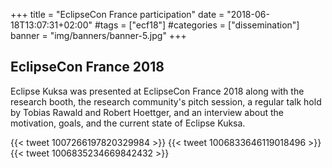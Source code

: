 +++
title = "EclipseCon France participation"
date = "2018-06-18T13:07:31+02:00"
#tags = ["ecf18"]
#categories = ["dissemination"]
banner = "img/banners/banner-5.jpg"
+++

## EclipseCon France 2018
Eclipse Kuksa was presented at EclipseCon France 2018 along with the research booth, the research community's pitch session, a regular talk hold by Tobias Rawald and Robert Hoettger, and an interview about the motivation, goals, and the current state of Eclipse Kuksa.

{{< tweet 1007266197820329984 >}}
{{< tweet 1006833646119018496 >}}
{{< tweet 1006835234669842432 >}}
